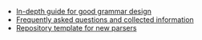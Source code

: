 * [In-depth guide for good grammar design](https://github.com/github/semantic/blob/main/docs/grammar-development-guide.md)
* [Frequently asked questions and collected information](https://github.com/sogaiu/ts-questions)
* [Repository template for new parsers](https://github.com/tree-sitter-grammars/template)